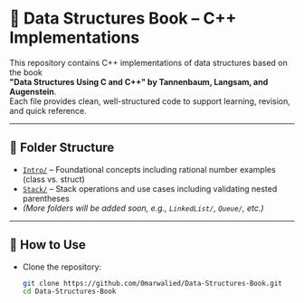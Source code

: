 # 📘 Data Structures Book – C++ Implementations

This repository contains C++ implementations of data structures based on the book  
**"Data Structures Using C and C++" by Tannenbaum, Langsam, and Augenstein**.  
Each file provides clean, well-structured code to support learning, revision, and quick reference.

---

## 📂 Folder Structure

- [`Intro/`](https://github.com/0marwalied/Data-Structures-Book/tree/main/Intro) – Foundational concepts including rational number examples (class vs. struct)
- [`Stack/`](https://github.com/0marwalied/Data-Structures-Book/tree/main/Stack) – Stack operations and use cases including validating nested parentheses
- *(More folders will be added soon, e.g., `LinkedList/`, `Queue/`, etc.)*

---

## 🚀 How to Use

- Clone the repository:
   ```bash
   git clone https://github.com/0marwalied/Data-Structures-Book.git
   cd Data-Structures-Book

